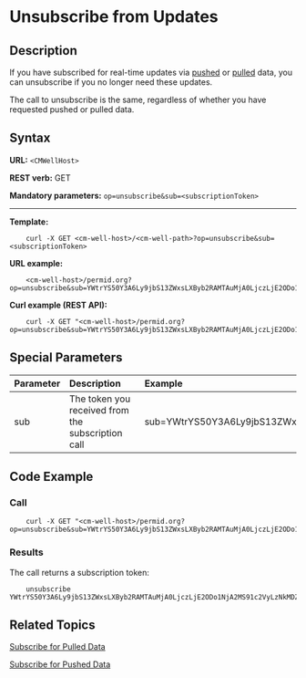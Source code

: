 # Unsubscribe from Updates

## Description

If you have subscribed for real-time updates via [pushed](API.Subscribe.SubscribeForPushedData.md) or [pulled](API.Subscribe.SubscribeForPulledData.md) data, you can unsubscribe if you no longer need these updates.

The call to unsubscribe is the same, regardless of whether you have requested pushed or pulled data.

## Syntax

**URL:** ```<CMWellHost>```

**REST verb:** GET

**Mandatory parameters:** ```op=unsubscribe&sub=<subscriptionToken>```

----------

**Template:**

```
    curl -X GET <cm-well-host>/<cm-well-path>?op=unsubscribe&sub=<subscriptionToken>
```

**URL example:** 

```
    <cm-well-host>/permid.org?op=unsubscribe&sub=YWtrYS50Y3A6Ly9jbS13ZWxsLXByb2RAMTAuMjA0LjczLjE2ODo1NjA2MS91c2VyLzNkMDZjZWE1
```

**Curl example (REST API):**

```
    curl -X GET "<cm-well-host>/permid.org?op=unsubscribe&sub=YWtrYS50Y3A6Ly9jbS13ZWxsLXByb2RAMTAuMjA0LjczLjE2ODo1NjA2MS91c2VyLzNkMDZjZWE1"
```

## Special Parameters

Parameter | Description&nbsp;&nbsp;&nbsp;&nbsp;&nbsp;&nbsp; | Example 
:----------|:-------------|:--------
sub | The token you received from the subscription call| sub=YWtrYS50Y3A6Ly9jbS13ZWxsLXByb2RAMTAuMjA0LjczLjE2ODo1NjA2MS91c2VyLzNkMDZjZWE1

## Code Example

### Call

```
    curl -X GET "<cm-well-host>/permid.org?op=unsubscribe&sub=YWtrYS50Y3A6Ly9jbS13ZWxsLXByb2RAMTAuMjA0LjczLjE2ODo1NjA2MS91c2VyLzNkMDZjZWE1"
```

### Results

The call returns a subscription token:

```
    unsubscribe YWtrYS50Y3A6Ly9jbS13ZWxsLXByb2RAMTAuMjA0LjczLjE2ODo1NjA2MS91c2VyLzNkMDZjZWE1
```


## Related Topics

[Subscribe for Pulled Data](API.Subscribe.SubscribeForPulledData.md)

[Subscribe for Pushed Data](API.Subscribe.SubscribeForPushedData.md)



